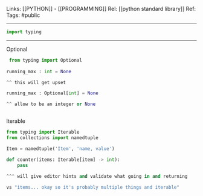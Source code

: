 Links: [[PYTHON]] - [[PROGRAMMING]]
Rel: [[python standard library]]
Ref: 
Tags: #public 

--- 

```py
import typing
```

--- 
Optional
```py
 from typing import Optional
 
running_max : int = None

^^ this will get upset

running_max : Optional[int] = None

^^ allow to be an integer or None



```

Iterable
```py
from typing import Iterable
from collections import namedtuple

Item = namedtuple('Item', 'name, value')

def counter(items: Iterable[item] -> int):
	pass
	
^^^ will give editor hints and validate what going in and returning

vs "items... okay so it's probably multiple things and iterable"
```